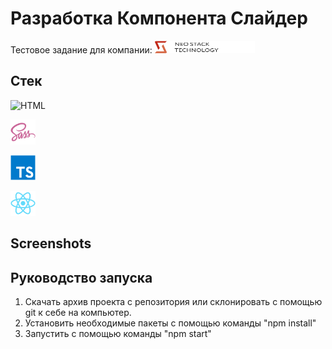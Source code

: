 #  Разработка Компонента Слайдер
Тестовое задание для компании: <img src="./src/img/logo.svg" title="React" alt="React" width="160" height="20"/>&nbsp;<br/>

## Стек
  <img src="![https://github.com/devicons/devicon/blob/master/icons/html5/html5-original.svg](https://github.com/devicons/devicon/blob/master/icons/html5/html5-original.svg)" title="HTML" alt="HTML" width="40" height="40"/>&nbsp;

  <img src="https://github.com/devicons/devicon/blob/master/icons/sass/sass-original.svg" title="SASS" alt="SASS" width="40" height="40"/>&nbsp;

  <img src="https://github.com/devicons/devicon/blob/master/icons/typescript/typescript-original.svg" title="TS" alt="TS" width="40" height="40"/>&nbsp;

   <img src="https://github.com/devicons/devicon/blob/master/icons/react/react-original.svg" title="React" alt="React" width="40" height="40"/>&nbsp;

## Screenshots




## Руководство запуска


1.  Скачать архив проекта с репозитория или склонировать с помощью git к себе на компьютер.
2.  Установить необходимые пакеты с помощью команды "npm install"
3.  Запустить с помощью команды "npm start"
	
